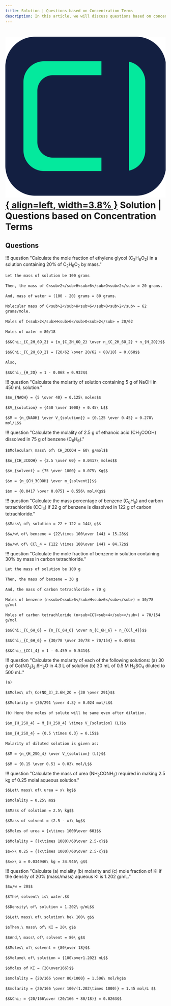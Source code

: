 ```yaml
---
title: Solution | Questions based on Concentration Terms
description: In this article, we will discuss questions based on concentration terms. Concentration Terms are used to express the amount of solute dissolved in a solvent.
---
```


# [![ChemistryEdu Logo](../../images/favicon.svg){ align=left, width=3.8% }](../../index.md)  Solution | Questions based on Concentration Terms

## Questions

!!! question "Calculate the mole fraction of ethylene glycol (C<sub>2</sub>H<sub>6</sub>O<sub>2</sub>) in a solution containing 20% of C<sub>2</sub>H<sub>6</sub>O<sub>2</sub> by mass."

    Let the mass of solution be 100 grams

    Then, the mass of C<sub>2</sub>H<sub>6</sub>O<sub>2</sub> = 20 grams.

    And, mass of water = (100 - 20) grams = 80 grams.

    Molecular mass of C<sub>2</sub>H<sub>6</sub>O<sub>2</sub> = 62 grams/mole.

    Moles of C<sub>2</sub>H<sub>6</sub>O<sub>2</sub> = 20/62

    Moles of water = 80/18

    $$&Chi;_{C_2H_6O_2} = {n_{C_2H_6O_2} \over n_{C_2H_6O_2} + n_{H_2O}}$$

    $$&Chi;_{C_2H_6O_2} = {20/62 \over 20/62 + 80/18} = 0.068$$

    Also,

    $$&Chi;_{H_2O} = 1 - 0.068 = 0.932$$

!!! question "Calculate the molarity of solution containing 5 g of NaOH in 450 mL solution."

    $$n_{NAOH} = {5 \over 40} = 0.125\ moles$$

    $$V_{solution} = {450 \over 1000} = 0.45\ L$$

    $$M = {n_{NAOH} \over V_{solution}} = {0.125 \over 0.45} = 0.278\ mol/L$$

!!! question "Calculate the molality of 2.5 g of ethanoic acid (CH<sub>3</sub>COOH) dissolved in 75 g of benzene (C<sub>6</sub>H<sub>6</sub>)."

    $$Molecular\ mass\ of\ CH_3COOH = 60\ g/mol$$

    $$n_{CH_3COOH} = {2.5 \over 60} = 0.0417\ moles$$

    $$m_{solvent} = {75 \over 1000} = 0.075\ Kg$$

    $$m = {n_{CH_3COOH} \over m_{solvent}}$$

    $$m = {0.0417 \over 0.075} = 0.556\ mol/Kg$$

!!! question "Calculate the mass percentage of benzene (C<sub>6</sub>H<sub>6</sub>) and carbon tetrachloride (CCl<sub>4</sub>) if 22 g of benzene is dissolved in 122 g of carbon tetrachloride."

    $$Mass\ of\ solution = 22 + 122 = 144\ g$$

    $$w/w\ of\ benzene = {22\times 100\over 144} = 15.28$$

    $$w/w\ of\ CCl_4 = {122 \times 100\over 144} = 84.72$$

!!! question "Calculate the mole fraction of benzene in solution containing 30% by mass in carbon tetrachloride."

    Let the mass of solution be 100 g

    Then, the mass of benzene = 30 g

    And, the mass of carbon tetrachloride = 70 g

    Moles of benzene (n<sub>C<sub>6</sub>H<sub>6</sub></sub>) = 30/78 g/mol

    Moles of carbon tetrachloride (n<sub>CCl<sub>4</sub></sub>) = 70/154 g/mol

    $$&Chi;_{C_6H_6} = {n_{C_6H_6} \over n_{C_6H_6} + n_{CCl_4}}$$

    $$&Chi;_{C_6H_6} = {30/78 \over 30/78 + 70/154} = 0.459$$

    $$&Chi;_{CCl_4} = 1 - 0.459 = 0.541$$

!!! question "Calculate the molarity of each of the following solutions: (a) 30 g of Co(NO<sub>3</sub>)<sub>2</sub>.6H<sub>2</sub>O in 4.3 L of solution (b) 30 mL of 0.5 M H<sub>2</sub>SO<sub>4</sub> diluted to 500 mL."

    (a)

    $$Moles\ of\ Co(NO_3)_2.6H_2O = {30 \over 291}$$

    $$Molarity = {30/291 \over 4.3} = 0.024 mol/L$$

    (b) Here the moles of solute will be same even after dilution.

    $$n_{H_2SO_4} = M_{H_2SO_4} \times V_{solution} (L)$$

    $$n_{H_2SO_4} = {0.5 \times 0.3} = 0.15$$

    Molarity of diluted solution is given as:

    $$M = {n_{H_2SO_4} \over V_{solution} (L)}$$

    $$M = {0.15 \over 0.5} = 0.03\ mol/L$$

!!! question "Calculate the mass of urea (NH<sub>2</sub>CONH<sub>2</sub>) required in making 2.5 kg of 0.25 molal aqueous solution."

    $$Let\ mass\ of\ urea = x\ kg$$

    $$Molality = 0.25\ m$$

    $$Mass of solution = 2.5\ kg$$

    $$Mass of solvent = (2.5 - x)\ kg$$

    $$Moles of urea = {x\times 1000\over 60}$$

    $$Molality = {(x\times 1000)/60\over 2.5-x}$$

    $$=>\ 0.25 = {(x\times 1000)/60\over 2.5-x}$$

    $$=>\ x = 0.034946\ kg = 34.946\ g$$

!!! question "Calculate (a) molality (b) molarity and (c) mole fraction of KI if the density of 20% (mass/mass) aqueous KI is 1.202 g/mL."

    $$w/w = 20$$

    $$The\ solvent\ is\ water.$$

    $$Density\ of\ solution = 1.202\ g/mL$$

    $$Let\ mass\ of\ solution\ be\ 100\ g$$

    $$Then,\ mass\ of\ KI = 20\ g$$

    $$And,\ mass\ of\ solvent = 80\ g$$

    $$Moles\ of\ solvent = {80\over 18}$$

    $$Volume\ of\ solution = {100\over1.202} mL$$

    $$Moles of KI = {20\over166}$$

    $$molality = {20/166 \over 80/1000} = 1.506\ mol/kg$$

    $$molarity = {20/166 \over 100/(1.202\times 1000)} = 1.45 mol/L $$

    $$&Chi; = {20/166\over (20/166 + 80/18)} = 0.0263$$
